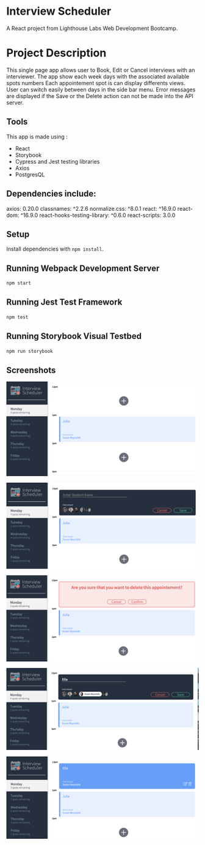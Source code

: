 # Interview Scheduler
A React project from Lighthouse Labs Web Development Bootcamp.

# Project Description 
This single page app allows user to Book, Edit or Cancel interviews with an interviewer.
The app show each week days with the associated available spots numbers
Each appointement spot is can display differents views.
User can switch easily between days in the side bar menu.
Error messages are displayed if the Save or the Delete action can not be made into the API server.


## Tools
This app is made using : 
- React
- Storybook 
- Cypress and Jest testing libraries 
- Axios 
- PostgresQL

## Dependencies include:

axios: 0.20.0
classnames: ^2.2.6
normalize.css: ^8.0.1
react: ^16.9.0
react-dom: ^16.9.0
react-hooks-testing-library: ^0.6.0
react-scripts: 3.0.0

## Setup

Install dependencies with `npm install`.

## Running Webpack Development Server

```sh
npm start
```

## Running Jest Test Framework

```sh
npm test
```

## Running Storybook Visual Testbed

```sh
npm run storybook
```
## Screenshots
!["initial_view"](https://github.com/JuliaaMuller/scheduler/blob/master/docs/initial_view.png?raw=true)

!["create_view"](https://github.com/JuliaaMuller/scheduler/blob/master/docs/create_view.png?raw=true)

!["confirm_view"](https://github.com/JuliaaMuller/scheduler/blob/master/docs/confirm_view.png?raw=true)

!["edit_view"](https://github.com/JuliaaMuller/scheduler/blob/master/docs/edit_view.png?raw=true)

!["final_view"](https://github.com/JuliaaMuller/scheduler/blob/master/docs/final_view.png?raw=true)



